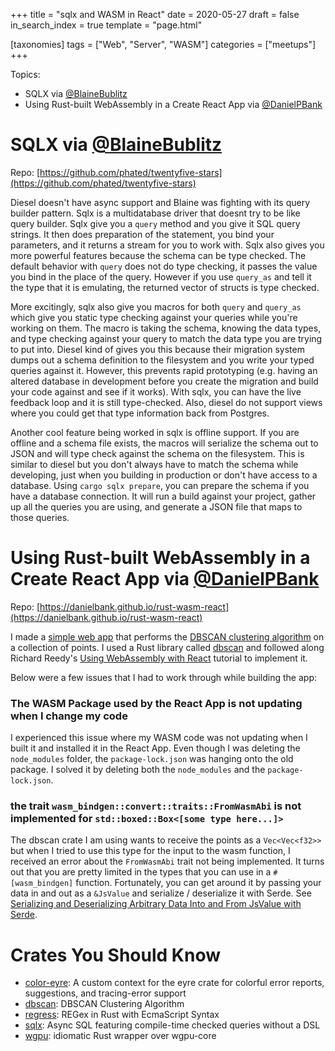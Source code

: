 +++
title = "sqlx and WASM in React"
date = 2020-05-27
draft = false
in_search_index = true
template = "page.html"

[taxonomies] 
tags = ["Web", "Server", "WASM"]
categories = ["meetups"]
+++

Topics:

- SQLX via [@BlaineBublitz](https://github.com/phated)
- Using Rust-built WebAssembly in a Create React App via [@DanielPBank](https://github.com/danielbank)

<!-- more -->

# SQLX via [@BlaineBublitz](https://github.com/phated)

Repo: [https://github.com/phated/twentyfive-stars](https://github.com/phated/twentyfive-stars)

Diesel doesn't have async support and Blaine was fighting with its query builder pattern. Sqlx is a multidatabase driver that doesnt try to be like query builder. Sqlx give you a `query` method and you give it SQL query strings. It then does preparation of the statement, you bind your parameters, and it returns a stream for you to work with. Sqlx also gives you more powerful features because the schema can be type checked. The default behavior with `query` does not do type checking, it passes the value you bind in the place of the query. However if you use `query_as` and tell it the type that it is emulating, the returned vector of structs is type checked.

More excitingly, sqlx also give you macros for both `query` and `query_as` which give you static type checking against your queries while you're working on them. The macro is taking the schema, knowing the data types, and type checking against your query to match the data type you are trying to put into. Diesel kind of gives you this because their migration system dumps out a schema definition to the filesystem and you write your typed queries against it. However, this prevents rapid prototyping (e.g. having an altered database in development before you create the migration and build your code against and see if it works). With sqlx, you can have the live feedback loop and it is still type-checked. Also, diesel do not support views where you could get that type information back from Postgres.

Another cool feature being worked in sqlx is offline support. If you are offline and a schema file exists, the macros will serialize the schema out to JSON and will type check against the schema on the filesystem. This is similar to diesel but you don't always have to match the schema while developing, just when you building in production or don't have access to a database. Using `cargo sqlx prepare`, you can prepare the schema if you have a database connection. It will run a build against your project, gather up all the queries you are using, and generate a JSON file that maps to those queries.

# Using Rust-built WebAssembly in a Create React App via [@DanielPBank](https://github.com/danielbank)

Repo: [https://danielbank.github.io/rust-wasm-react](https://danielbank.github.io/rust-wasm-react)

I made a [simple web app](https://danielbank.github.io/rust-wasm-react) that performs the [DBSCAN clustering algorithm](https://en.wikipedia.org/wiki/DBSCAN) on a collection of points. I used a Rust library called [dbscan](https://crates.io/crates/dbscan) and followed along Richard Reedy's [Using WebAssembly with React](https://www.telerik.com/blogs/using-webassembly-with-react) tutorial to implement it.

Below were a few issues that I had to work through while building the app:

### The WASM Package used by the React App is not updating when I change my code

I experienced this issue where my WASM code was not updating when I built it and installed it in the React App. Even though I was deleting the `node_modules` folder, the `package-lock.json` was hanging onto the old package. I solved it by deleting both the `node_modules` and the `package-lock.json`.

### the trait `wasm_bindgen::convert::traits::FromWasmAbi` is not implemented for `std::boxed::Box<[some type here...]>`

The dbscan crate I am using wants to receive the points as a `Vec<Vec<f32>>` but when I tried to use this type for the input to the wasm function, I received an error about the `FromWasmAbi` trait not being implemented. It turns out that you are pretty limited in the types that you can use in a `#[wasm_bindgen]` function. Fortunately, you can get around it by passing your data in and out as a `&JsValue` and serialize / deserialize it with Serde. See [Serializing and Deserializing Arbitrary Data Into and From JsValue with Serde](https://rustwasm.github.io/wasm-bindgen/reference/arbitrary-data-with-serde.html).

# Crates You Should Know

- [color-eyre](https://crates.io/crates/color-eyre): A custom context for the eyre crate for colorful error reports, suggestions, and tracing-error support
- [dbscan](https://crates.io/crates/dbscan): DBSCAN Clustering Algorithm
- [regress](https://crates.io/crates/regress): REGex in Rust with EcmaScript Syntax
- [sqlx](https://crates.io/crates/sqlx): Async SQL featuring compile-time checked queries without a DSL
- [wgpu](https://crates.io/crates/wgpu): idiomatic Rust wrapper over wgpu-core
